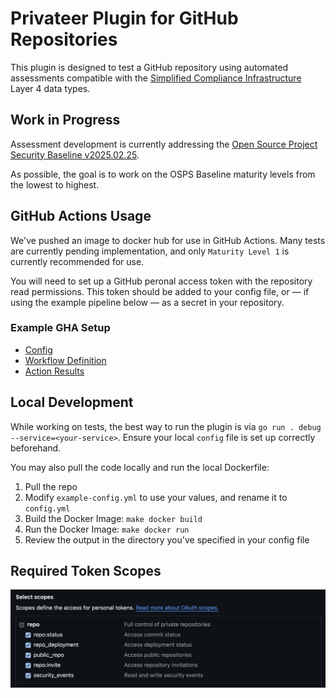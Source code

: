 # Privateer Plugin for GitHub Repositories

This plugin is designed to test a GitHub repository using automated assessments compatible with the [Simplified Compliance Infrastructure](https://github.com/revanite-io/sci) Layer 4 data types.

## Work in Progress

Assessment development is currently addressing the [Open Source Project Security Baseline v2025.02.25](https://baseline.openssf.org).

As possible, the goal is to work on the OSPS Baseline maturity levels from the lowest to highest.

## GitHub Actions Usage

We've pushed an image to docker hub for use in GitHub Actions. Many tests are currently pending implementation, and only `Maturity Level 1` is currently recommended for use.

You will need to set up a GitHub peronal access token with the repository read permissions. This token should be added to your config file, or — if using the example pipeline below — as a secret in your repository.

### Example GHA Setup

- [Config](https://github.com/privateerproj/.github/blob/main/.github/workflows/osps-baseline.yml)
- [Workflow Definition](https://github.com/privateerproj/.github/blob/main/.github/pvtr-config.yml)
- [Action Results](https://github.com/privateerproj/.github/actions/runs/13691384519/job/38285134201)

## Local Development

While working on tests, the best way to run the plugin is via `go run . debug --service=<your-service>`. Ensure your local `config` file is set up correctly beforehand.

You may also pull the code locally and run the local Dockerfile:

1. Pull the repo
2. Modify `example-config.yml` to use your values, and rename it to `config.yml`
3. Build the Docker Image: `make docker build`
4. Run the Docker Image: `make docker run`
5. Review the output in the directory you've specified in your config file

## Required Token Scopes

![Token Scopes](./token-scopes.png)
